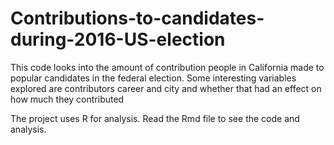 # Contributions-to-candidates-during-2016-US-election

This code looks into the amount of contribution people in California made to popular candidates in the federal election. 
Some interesting variables explored are contributors career and city and whether that had an effect on how much they contributed


The project uses R for analysis. Read the Rmd file to see the code and analysis. 
